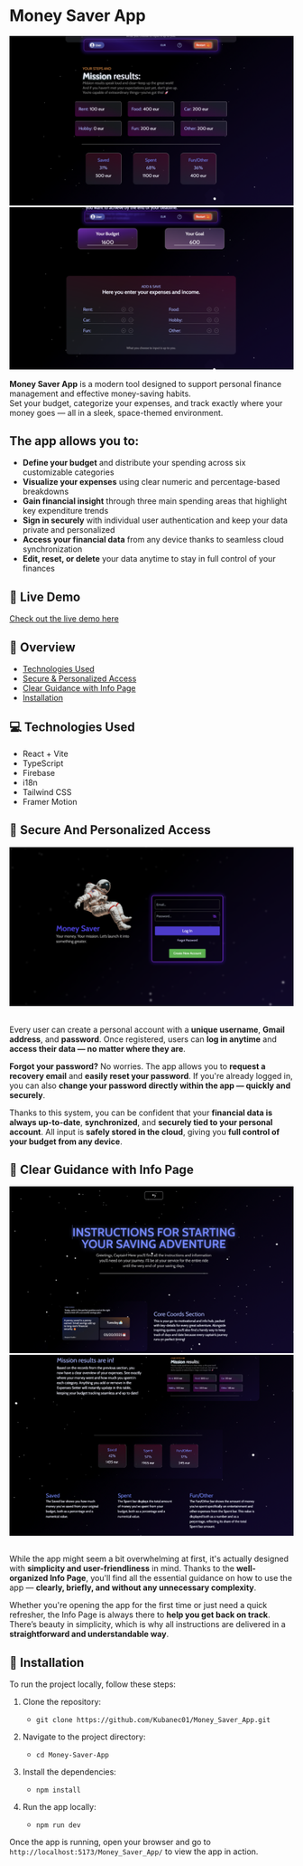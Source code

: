 # Money Saver App

![screenshot](./src/assets/expenses-results-section.png)
![screenshot](./src/assets/money-saving-section.png)


**Money Saver App** is a modern tool designed to support personal finance management and effective money-saving habits.  
Set your budget, categorize your expenses, and track exactly where your money goes — all in a sleek, space-themed environment.

## The app allows you to:

- **Define your budget** and distribute your spending across six customizable categories  
- **Visualize your expenses** using clear numeric and percentage-based breakdowns  
- **Gain financial insight** through three main spending areas that highlight key expenditure trends  
- **Sign in securely** with individual user authentication and keep your data private and personalized  
- **Access your financial data** from any device thanks to seamless cloud synchronization  
- **Edit, reset, or delete** your data anytime to stay in full control of your finances



## 🚀 Live Demo

[Check out the live demo here](https://kubanec01.github.io/Money_Saver_App/)

## 🧭 Overview
- [Technologies Used](#-technologies-used)
- [Secure & Personalized Access](#-secure-and-personalized-access)
- [Clear Guidance with Info Page](#-clear-guidance-with-info-page)
- [Installation](#-installation)

## 💻 Technologies Used

- React + Vite  
- TypeScript  
- Firebase 
- i18n 
- Tailwind CSS  
- Framer Motion  

## 🔐 Secure And Personalized Access
   ![screenshot](./src/assets/auth-page-img.png)

   ##

Every user can create a personal account with a **unique username**, **Gmail address**, and **password**. Once registered, users can **log in anytime** and **access their data — no matter where they are**.

**Forgot your password?** No worries. The app allows you to **request a recovery email** and **easily reset your password**. If you're already logged in, you can also **change your password directly within the app — quickly and securely**.

Thanks to this system, you can be confident that your **financial data is always up-to-date**, **synchronized**, and **securely tied to your personal account**. All input is **safely stored in the cloud**, giving you **full control of your budget from any device**.
##

## 🧠 Clear Guidance with Info Page
   ![screenshot](./src/assets/infoPage-1-img.png)
      ![screenshot](./src/assets/infoPage-2-img.png)

##

While the app might seem a bit overwhelming at first, it's actually designed with **simplicity and user-friendliness** in mind. Thanks to the **well-organized Info Page**, you'll find all the essential guidance on how to use the app — **clearly, briefly, and without any unnecessary complexity**.

Whether you're opening the app for the first time or just need a quick refresher, the Info Page is always there to **help you get back on track**. There’s beauty in simplicity, which is why all instructions are delivered in a **straightforward and understandable way**.
  ##    


## 🔧 Installation

To run the project locally, follow these steps:

1. Clone the repository:

   - `git clone https://github.com/Kubanec01/Money_Saver_App.git`

2. Navigate to the project directory:

   - `cd Money-Saver-App`

3. Install the dependencies:

   - `npm install`

4. Run the app locally:
   - `npm run dev`

Once the app is running, open your browser and go to `http://localhost:5173/Money_Saver_App/` to view the app in action.

   
